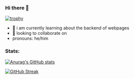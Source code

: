 ### Hi there 👋

[![trophy](https://github-profile-trophy.vercel.app/?username=fletchulence&theme=onedark)](https://github.com/ryo-ma/github-profile-trophy)

- 🔭 i am currently learning about the backend of webpages
- 💬 looking to collaborate on 
- pronouns: he/him


### Stats:
[![Anurag's GitHub stats](https://github-readme-stats.vercel.app/api?username=fletchulence)](https://github.com/anuraghazra/github-readme-stats)

[![GitHub Streak](http://github-readme-streak-stats.herokuapp.com?user=fletchulence&theme=dark&date_format=M%20j%5B%2C%20Y%5D&currStreakNum=6FDD30&stroke=69DD35)](https://git.io/streak-stats)

<!--
**fletchulence/fletchulence** is a ✨ _special_ ✨ repository because its `README.md` (this file) appears on your GitHub profile.

Here are some ideas to get you started:

- 🔭 I’m currently working on ...
- 🌱 I’m currently learning ...
- 👯 I’m looking to collaborate on ...
- 🤔 I’m looking for help with ...
- 💬 Ask me about ...
- 📫 How to reach me: ...
- 😄 Pronouns: ...
- ⚡ Fun fact: ...
-->
